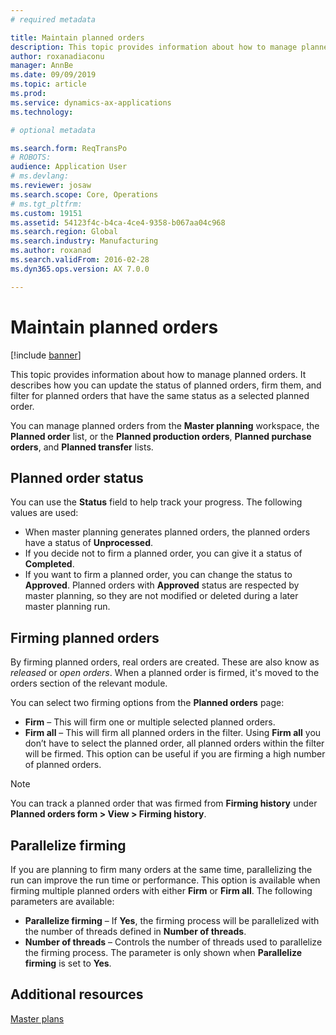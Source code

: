 ```yaml
---
# required metadata

title: Maintain planned orders
description: This topic provides information about how to manage planned orders. It describes how you can update the status of planned orders, firm them, and filter for planned orders that have the same status as a selected planned order.
author: roxanadiaconu
manager: AnnBe
ms.date: 09/09/2019
ms.topic: article
ms.prod: 
ms.service: dynamics-ax-applications
ms.technology: 

# optional metadata

ms.search.form: ReqTransPo
# ROBOTS: 
audience: Application User
# ms.devlang: 
ms.reviewer: josaw
ms.search.scope: Core, Operations
# ms.tgt_pltfrm: 
ms.custom: 19151
ms.assetid: 54123f4c-b4ca-4ce4-9358-b067aa04c968
ms.search.region: Global
ms.search.industry: Manufacturing
ms.author: roxanad
ms.search.validFrom: 2016-02-28
ms.dyn365.ops.version: AX 7.0.0

---
```


# Maintain planned orders

[!include [banner](../includes/banner.md)]

This topic provides information about how to manage planned orders. It describes how you can update the status of planned orders, firm them, and filter for planned orders that have the same status as a selected planned order.

You can manage planned orders from the **Master planning** workspace, the **Planned order** list, or the **Planned production orders**, **Planned purchase orders**, and **Planned transfer** lists. 

## Planned order status
You can use the **Status** field to help track your progress. The following values are used:

-   When master planning generates planned orders, the planned orders have a status of **Unprocessed**.
-   If you decide not to firm a planned order, you can give it a status of **Completed**.
-   If you want to firm a planned order, you can change the status to **Approved**. Planned orders with **Approved** status are respected by master planning, so they are not modified or deleted during a later master planning run. 

## Firming planned orders 
By firming planned orders, real orders are created. These are also know as *released* or *open orders*. When a planned order is firmed, it's moved to the orders section of the relevant module.

You can select two firming options from the **Planned orders** page:

-   **Firm** – This will firm one or multiple selected planned orders.
-   **Firm all** – This will firm all planned orders in the filter. Using **Firm all** you don’t have to select the planned order, all planned orders within the filter will be firmed. This option can be useful if you are firming a high number of planned orders.

> [!NOTE]
> You can track a planned order that was firmed from **Firming history** under **Planned orders form > View > Firming history**.

## Parallelize firming
If you are planning to firm many orders at the same time, parallelizing the run can improve the run time or performance. This option is available when firming multiple planned orders with either **Firm** or **Firm all**. The following parameters are available:

-   **Parallelize firming** – If **Yes**, the firming process will be parallelized with the number of threads defined in **Number of threads**.
-   **Number of threads** – Controls the number of threads used to parallelize the firming process. The parameter is only shown when **Parallelize firming** is set to **Yes**.


Additional resources
--------

[Master plans](master-plans.md)




